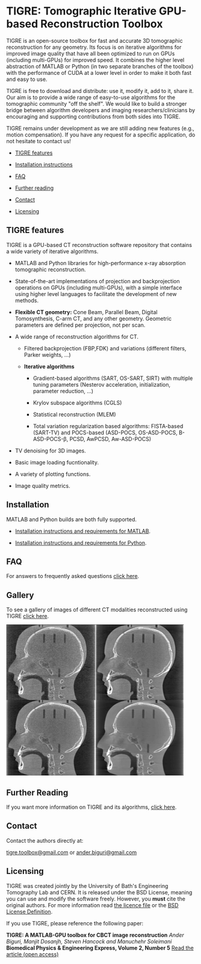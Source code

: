 TIGRE: Tomographic Iterative GPU-based Reconstruction Toolbox
======

TIGRE is an open-source toolbox for fast and accurate 3D tomographic 
reconstruction for any geometry.  Its focus is on iterative algorithms 
for improved image quality that have all been optimized to run on GPUs 
(including multi-GPUs) for improved speed.  It combines the higher level 
abstraction of MATLAB or Python (in two separate branches of the 
toolbox) with the performance of CUDA at a lower level in order to make 
it both fast and easy to use.

TIGRE is free to download and distribute: use it, modify it, add to it, 
share it.  Our aim is to provide a wide range of easy-to-use algorithms 
for the tomographic community "off the shelf".  We would like to build a 
stronger bridge between algorithm developers and imaging 
researchers/clinicians by encouraging and supporting contributions from 
both sides into TIGRE.

TIGRE remains under development as we are still adding new features 
(e.g., motion compensation).  If you have any request for a specific 
application, do not hesitate to contact us!

 - [TIGRE features](#features)
 
 - [Installation instructions](#installation)
 
 - [FAQ](#faq)
  
 - [Further reading](#further-reading)
 
 - [Contact](#contact) 
 
 - [Licensing](#licensing)



## TIGRE features

TIGRE is a GPU-based CT reconstruction software repository that contains a wide variety of iterative algorithms.

- MATLAB and Python libraries for high-performance x-ray absorption tomographic reconstruction.

- State-of-the-art implementations of projection and backprojection operations on GPUs (including multi-GPUs), with a simple interface using higher level languages to facilitate the development of new methods.

- **Flexible CT geometry:** Cone Beam, Parallel Beam, Digital Tomosynthesis, C-arm CT, and any other geometry.  Geometric parameters are defined per projection, not per scan.

- A wide range of reconstruction algorithms for CT.

    - Filtered backprojection (FBP,FDK) and variations (different filters, Parker weights, ...)
    
    - **Iterative algorithms** 
        
        - Gradient-based algorithms (SART, OS-SART, SIRT) with multiple tuning parameters (Nesterov acceleration, initialization, parameter reduction, ...)
        
        - Krylov subspace algorithms (CGLS)
        
        - Statistical reconstruction (MLEM)
        
        - Total variation regularization based algorithms: FISTA-based (SART-TV) and POCS-based (ASD-POCS, OS-ASD-POCS, B-ASD-POCS-β, PCSD, AwPCSD, Aw-ASD-POCS)
        
- TV denoising for 3D images.
        
- Basic image loading fucntionality.
        
- A variety of plotting functions.
        
- Image quality metrics.
    


## Installation

MATLAB and Python builds are both fully supported.

- [Installation instructions and requirements for MATLAB](Frontispiece/MATLAB_installation.md).

- [Installation instructions and requirements for Python](Frontispiece/python_installation.md).



## FAQ

For answers to frequently asked questions [click here](Frontispiece/FAQ.md).



## Gallery

To see a gallery of images of different CT modalities reconstructed using TIGRE [click here](Frontispiece/Gallery.md).

<img src="https://raw.githubusercontent.com/AnderBiguri/PhDThesis/master/Applications/randofull.png" height="400">



## Further Reading

If you want more information on TIGRE and its algorithms, [click here](Frontispiece/Further_reading.md).



## Contact

Contact the authors directly at:

[tigre.toolbox@gmail.com](mailto:tigre.toolbox@gmail.com) or [ander.biguri@gmail.com](mailto:ander.biguri@gmail.com)



## Licensing

TIGRE was created jointly by the University of Bath's 
Engineering Tomography Lab and CERN.  It is released under the BSD License, meaning you can use and modify the software freely.  However, you **must** cite the original authors.
For more information read [the licence file][1] or the [BSD License Definition][2].

If you use TIGRE, please reference the following paper:

**TIGRE: A MATLAB-GPU toolbox for CBCT image reconstruction**
*Ander Biguri, Manjit Dosanjh, Steven Hancock and Manuchehr Soleimani*
**Biomedical Physics & Engineering Express, Volume 2, Number 5**
[Read the article (open access)][3]

[1]: LICENSE.txt
[2]: http://www.linfo.org/bsdlicense.html
[3]: http://iopscience.iop.org/article/10.1088/2057-1976/2/5/055010
